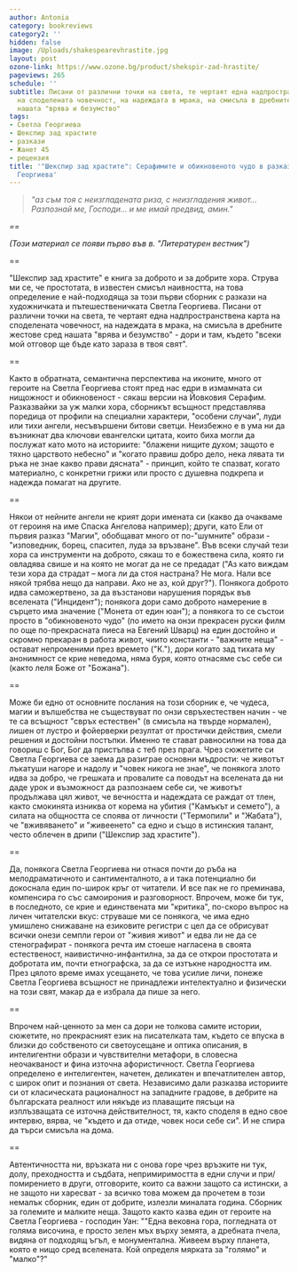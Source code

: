 ```yaml
---
author: Antonia
category: bookreviews
category2: ''
hidden: false
image: /Uploads/shakespearevhrastite.jpg
layout: post
ozone-link: https://www.ozone.bg/product/shekspir-zad-hrastite/
pageviews: 265
schedule: ''
subtitle: Писани от различни точки на света, те чертаят една надпространствена карта
  на споделената човечност, на надеждата в мрака, на смисъла в дребните жестове сред
  нашата "врява и безумство"
tags:
- Светла Георгиева
- Шекспир зад храстите
- разкази
- Жанет 45
- рецензия
title: '"Шекспир зад храстите": Серафимите и обикновеното чудо в разказите на Светла
  Георгиева'
---
```


> *"аз съм тоя с неизгладената риза, с неизгладения живот… Разпознай ме, Господи… и ме имай предвид, амин."*

*\==*

*(Този материал се появи първо във в. "Литературен вестник")*

\==

"Шекспир зад храстите" е книга за доброто и за добрите хора. Струва ми се, че простотата, в известен смисъл наивността, на това определение е най-подходяща за този първи сборник с разкази на художничката и пътешественичката Светла Георгиева. Писани от различни точки на света, те чертаят една надпространствена карта на споделената човечност, на надеждата в мрака, на смисъла в дребните жестове сред нашата "врява и безумство" - дори и там, където "всеки мой отговор ще бъде като зараза в твоя свят".

\==

Както в обратната, семантична перспектива на иконите, много от героите на Светла Георгиева стоят пред нас едри в измамната си нищожност и обикновеност - сякаш версии на Йовковия Серафим. Разказвайки за уж малки хора, сборникът всъщност представлява поредица от профили на специални характери, "особени случаи", луди или тихи ангели, несъвършени битови светци. Неизбежно е в ума ни да възникнат два ключови евангелски цитата, които биха могли да послужат като мото на историите: "блажени нищите духом; защото е тяхно царството небесно" и "когато правиш добро дело, нека лявата ти ръка не знае какво прави дясната" - принцип, който те спазват, когато материално, с конкретни грижи или просто с душевна подкрепа и надежда помагат на другите.

\==

Някои от нейните ангели не крият дори имената си (какво да очакваме от героиня на име Спаска Ангелова например); други, като Ели от първия разказ "Магии", обобщават много от по-"шумните" образи - "изповедник, борец, спасител, луда за връзване". Във всеки случай тези хора са инструменти на доброто, сякаш то е божествена сила, която ги овладява свише и на която не могат да не се предадат ("Аз като виждам тези хора да страдат – мога ли да стоя настрана? Не мога. Нали все някой трябва нещо да направи. Ако не аз, кой друг?"). Понякога доброто идва саможертвено, за да възстанови нарушения порядък във вселената ("Инцидент"); понякога дори само доброто намерение в сърцето има значение ("Монета от един юан"); а понякога то се състои просто в "обикновеното чудо" (по името на онзи прекрасен руски филм по още по-прекрасната пиеса на Евгений Шварц) на един достойно и скромно прекаран в работа живот, чиито константи - "важните неща" - остават непроменими през времето ("К."), дори когато зад тихата му анонимност се крие неведома, няма буря, която отнасяме със себе си (както леля Боже от "Божана").

\==

Може би едно от основните послания на този сборник е, че чудеса, магии и вълшебства не съществуват по онзи свръхестествен начин - че те са всъщност "свръх естествен" (в смисъла на твърде нормален), лишен от лустро и фойерверки резултат от простички действия, смели решения и достойни постъпки. Именно те стават равносилни на това да говориш с Бог, Бог да пристъпва с теб през прага. Чрез сюжетите си Светла Георгиева се заема да разиграе основни мъдрости: че животът лъкатуши нагоре и надолу и "човек никога не знае", че понякога злото идва за добро, че грешката и провалите са поводът на вселената да ни даде урок и възможност да разпознаем себе си, че животът продължава цял живот, че вечността и надеждата се раждат от тлен, както смокинята изниква от корема на убития ("Камъкът и семето"), а силата на общността се споява от личности ("Термопили" и "Жабата"), че "вживяването" и "живеенето" са едно и също в истинския талант, често облечен в дрипи ("Шекспир зад храстите").

\==

Да, понякога Светла Георгиева ни отнася почти до ръба на мелодраматичното и сантименталното, а и така потенциално би докоснала един по-широк кръг от читатели. И все пак не го преминава, компенсира го със самоирония и разговорност. Впрочем, може би тук, в последното, се крие и единствената ми "критика", по-скоро въпрос на личен читателски вкус: струваше ми се понякога, че има едно умишлено снижаване на езиковите регистри с цел да се обрисуват всички онези семпли герои от "живия живот" и едва ли не да се стенографират - понякога речта им стоеше нагласена в своята естественост, наивистично-инфантилна, за да се открои простотата и добротата им, почти етнографска, за да се изтъкне народността им. През цялото време имах усещането, че това усилие личи, понеже Светла Георгиева всъщност не принадлежи интелектуално и физически на този свят, макар да е избрала да пише за него.

\==

Впрочем най-ценното за мен са дори не толкова самите истории, сюжетите, но прекрасният език на писателката там, където се впуска в близки до собственото си светоусещане и оптика описания, в интелигентни образи и чувствителни метафори, в словесна неочакваност и фина източна афористичност. Светла Георгиева определено е интелигентен, начетен, деликатен и впечатлителен автор, с широк опит и познания от света. Независимо дали разказва историите си от класическата рационалност на западните градове, в дебрите на българската реалност или някъде из плаващите пясъци на изплъзващата се източна действителност, тя, както споделя в едно свое интервю, вярва, че "където и да отиде, човек носи себе си". И не спира да търси смисъла на дома.

\==

Автентичността ни, връзката ни с онова горе чрез връзките ни тук, долу, преходността и съдбата, непримиримостта в едни случи и при/помирението в други, отговорите, които са важни защото са истински, а не защото ни харесват - за всичко това можем да прочетем в този немалък сборник, един от добрите, излезли миналата година. Сборник за големите и малките неща. Защото както казва един от героите на Светла Георгиева - господин Уан: ""Една вековна гора, погледната от голяма височина, е просто зелен мъх върху земята, а дребната пчела, видяна от подходящ ъгъл, е монументална. Живеем върху планета, която е нищо сред вселената. Кой определя мярката за "голямо" и "малко"?"
